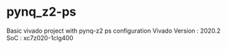 # pynq_z2-ps
Basic vivado project with pynq-z2 ps configuration
Vivado Version : 2020.2
SoC : xc7z020-1clg400
